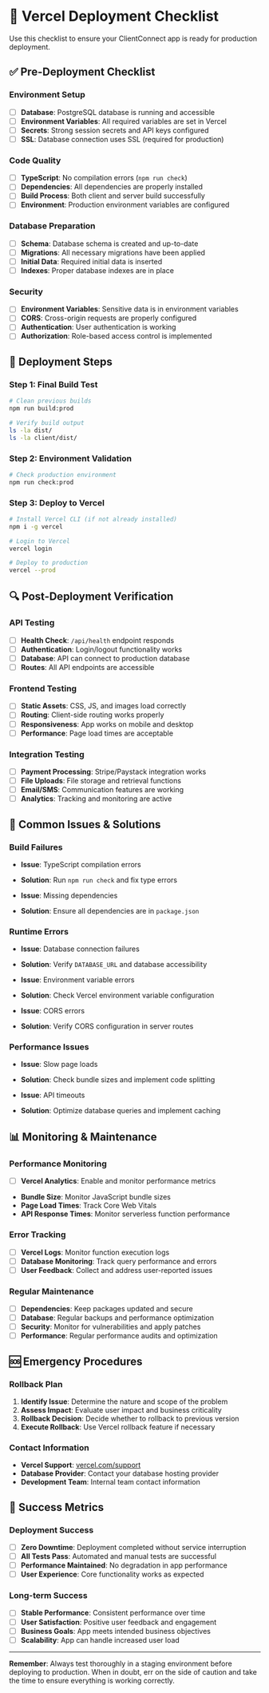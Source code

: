 # 🚀 Vercel Deployment Checklist

Use this checklist to ensure your ClientConnect app is ready for production deployment.

## ✅ Pre-Deployment Checklist

### Environment Setup
- [ ] **Database**: PostgreSQL database is running and accessible
- [ ] **Environment Variables**: All required variables are set in Vercel
- [ ] **Secrets**: Strong session secrets and API keys configured
- [ ] **SSL**: Database connection uses SSL (required for production)

### Code Quality
- [ ] **TypeScript**: No compilation errors (`npm run check`)
- [ ] **Dependencies**: All dependencies are properly installed
- [ ] **Build Process**: Both client and server build successfully
- [ ] **Environment**: Production environment variables are configured

### Database Preparation
- [ ] **Schema**: Database schema is created and up-to-date
- [ ] **Migrations**: All necessary migrations have been applied
- [ ] **Initial Data**: Required initial data is inserted
- [ ] **Indexes**: Proper database indexes are in place

### Security
- [ ] **Environment Variables**: Sensitive data is in environment variables
- [ ] **CORS**: Cross-origin requests are properly configured
- [ ] **Authentication**: User authentication is working
- [ ] **Authorization**: Role-based access control is implemented

## 🚀 Deployment Steps

### Step 1: Final Build Test
```bash
# Clean previous builds
npm run build:prod

# Verify build output
ls -la dist/
ls -la client/dist/
```

### Step 2: Environment Validation
```bash
# Check production environment
npm run check:prod
```

### Step 3: Deploy to Vercel
```bash
# Install Vercel CLI (if not already installed)
npm i -g vercel

# Login to Vercel
vercel login

# Deploy to production
vercel --prod
```

## 🔍 Post-Deployment Verification

### API Testing
- [ ] **Health Check**: `/api/health` endpoint responds
- [ ] **Authentication**: Login/logout functionality works
- [ ] **Database**: API can connect to production database
- [ ] **Routes**: All API endpoints are accessible

### Frontend Testing
- [ ] **Static Assets**: CSS, JS, and images load correctly
- [ ] **Routing**: Client-side routing works properly
- [ ] **Responsiveness**: App works on mobile and desktop
- [ ] **Performance**: Page load times are acceptable

### Integration Testing
- [ ] **Payment Processing**: Stripe/Paystack integration works
- [ ] **File Uploads**: File storage and retrieval functions
- [ ] **Email/SMS**: Communication features are working
- [ ] **Analytics**: Tracking and monitoring are active

## 🚨 Common Issues & Solutions

### Build Failures
- **Issue**: TypeScript compilation errors
- **Solution**: Run `npm run check` and fix type errors

- **Issue**: Missing dependencies
- **Solution**: Ensure all dependencies are in `package.json`

### Runtime Errors
- **Issue**: Database connection failures
- **Solution**: Verify `DATABASE_URL` and database accessibility

- **Issue**: Environment variable errors
- **Solution**: Check Vercel environment variable configuration

- **Issue**: CORS errors
- **Solution**: Verify CORS configuration in server routes

### Performance Issues
- **Issue**: Slow page loads
- **Solution**: Check bundle sizes and implement code splitting

- **Issue**: API timeouts
- **Solution**: Optimize database queries and implement caching

## 📊 Monitoring & Maintenance

### Performance Monitoring
- [ ] **Vercel Analytics**: Enable and monitor performance metrics
- **Bundle Size**: Monitor JavaScript bundle sizes
- **Page Load Times**: Track Core Web Vitals
- **API Response Times**: Monitor serverless function performance

### Error Tracking
- [ ] **Vercel Logs**: Monitor function execution logs
- [ ] **Database Monitoring**: Track query performance and errors
- [ ] **User Feedback**: Collect and address user-reported issues

### Regular Maintenance
- [ ] **Dependencies**: Keep packages updated and secure
- [ ] **Database**: Regular backups and performance optimization
- [ ] **Security**: Monitor for vulnerabilities and apply patches
- [ ] **Performance**: Regular performance audits and optimization

## 🆘 Emergency Procedures

### Rollback Plan
1. **Identify Issue**: Determine the nature and scope of the problem
2. **Assess Impact**: Evaluate user impact and business criticality
3. **Rollback Decision**: Decide whether to rollback to previous version
4. **Execute Rollback**: Use Vercel rollback feature if necessary

### Contact Information
- **Vercel Support**: [vercel.com/support](https://vercel.com/support)
- **Database Provider**: Contact your database hosting provider
- **Development Team**: Internal team contact information

## 🎯 Success Metrics

### Deployment Success
- [ ] **Zero Downtime**: Deployment completed without service interruption
- [ ] **All Tests Pass**: Automated and manual tests are successful
- [ ] **Performance Maintained**: No degradation in app performance
- [ ] **User Experience**: Core functionality works as expected

### Long-term Success
- [ ] **Stable Performance**: Consistent performance over time
- [ ] **User Satisfaction**: Positive user feedback and engagement
- [ ] **Business Goals**: App meets intended business objectives
- [ ] **Scalability**: App can handle increased user load

---

**Remember**: Always test thoroughly in a staging environment before deploying to production. When in doubt, err on the side of caution and take the time to ensure everything is working correctly.







